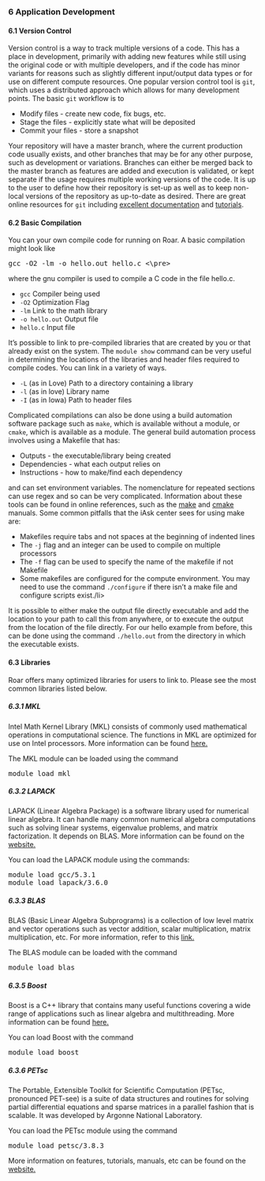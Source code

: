 
<a name="06-00-application-development"></a>  

### 6 Application Development

<a name="06-01-version-control"></a>  

#### 6.1 Version Control

Version control is a way to track multiple versions of a code. This has a place in development, primarily with adding new features while still using the original code or with multiple developers, and if the code has minor variants for reasons such as slightly different input/output data types or for use on different compute resources. One popular version control tool is `git`, which uses a distributed approach which allows for many development points. The basic `git` workflow is to

*   Modify files - create new code, fix bugs, etc.
*   Stage the files - explicitly state what will be deposited
*   Commit your files - store a snapshot

Your repository will have a master branch, where the current production code usually exists, and other branches that may be for any other purpose, such as development or variations. Branches can either be merged back to the master branch as features are added and execution is validated, or kept separate if the usage requires multiple working versions of the code. It is up to the user to define how their repository is set-up as well as to keep non-local versions of the repository as up-to-date as desired. There are great online resources for `git` including [excellent documentation](http://git-scm.com/doc) and [tutorials](http://try.github.io).

<a name="06-02-basic-compilation"></a>  

#### 6.2 Basic Compilation

You can your own compile code for running on Roar. A basic compilation might look like

<pre>gcc -O2 -lm -o hello.out hello.c <\pre></pre>

where the gnu compiler is used to compile a C code in the file hello.c.

*   `gcc` Compiler being used
*   `-O2` Optimization Flag
*   `-lm` Link to the math library
*   `-o hello.out` Output file
*   `hello.c` Input file

It’s possible to link to pre-compiled libraries that are created by you or that already exist on the system. The `module show` command can be very useful in determining the locations of the libraries and header files required to compile codes. You can link in a variety of ways.

*   `-L` (as in Love) Path to a directory containing a library
*   `-l` (as in love) Library name
*   `-I` (as in Iowa) Path to header files

Complicated compilations can also be done using a build automation software package such as `make`, which is available without a module, or `cmake`, which is available as a module. The general build automation process involves using a Makefile that has:

*   Outputs - the executable/library being created
*   Dependencies - what each output relies on
*   Instructions - how to make/find each dependency

and can set environment variables. The nomenclature for repeated sections can use regex and so can be very complicated. Information about these tools can be found in online references, such as the [make](http://gnu.org/software/make/manual/make.html) and [cmake](https://cmake.org/documentation/) manuals. Some common pitfalls that the iAsk center sees for using make are:

*   Makefiles require tabs and not spaces at the beginning of indented lines
*   The `-j` flag and an integer can be used to compile on multiple processors
*   The `-f` flag can be used to specify the name of the makefile if not Makefile
*   Some makefiles are configured for the compute environment. You may need to use the command `./configure` if there isn’t a make file and configure scripts exist./li>

It is possible to either make the output file directly executable and add the location to your path to call this from anywhere, or to execute the output from the location of the file directly. For our hello example from before, this can be done using the command `./hello.out` from the directory in which the executable exists.

<a name="06-03-libraries"></a>  

#### 6.3 Libraries

Roar offers many optimized libraries for users to link to. Please see the most common libraries listed below.  

##### <span class="titlemark">6.3.1</span> <a id="x1-400006.3.1"></a>MKL

Intel Math Kernel Library (MKL) consists of commonly used mathematical operations in computational science. The functions in MKL are optimized for use on Intel processors. More information can be found [here.](https://software.intel.com/en-us/mkl)  

The MKL module can be loaded using the command

<pre>module load mkl</pre>

##### <span class="titlemark">6.3.2</span> <a id="x1-410006.3.2"></a>LAPACK

LAPACK (Linear Algebra Package) is a software library used for numerical linear algebra. It can handle many common numerical algebra computations such as solving linear systems, eigenvalue problems, and matrix factorization. It depends on BLAS. More information can be found on the [website.](http://www.netlib.org/lapack/)  

You can load the LAPACK module using the commands:

<pre>module load gcc/5.3.1
module load lapack/3.6.0
</pre>

##### <span class="titlemark">6.3.3</span> <a id="x1-420006.3.3"></a>BLAS

BLAS (Basic Linear Algebra Subprograms) is a collection of low level matrix and vector operations such as vector addition, scalar multiplication, matrix multiplication, etc. For more information, refer to this [link.](http://www.netlib.org/blas/)  

The BLAS module can be loaded with the command

<pre>module load blas</pre>

##### <span class="titlemark">6.3.5</span> <a id="x1-440006.3.5"></a>Boost

Boost is a C++ library that contains many useful functions covering a wide range of applications such as linear algebra and multithreading. More information can be found [here.](http://www.boost.org/)

You can load Boost with the command

<pre>module load boost</pre>

##### <span class="titlemark">6.3.6</span> <a id="x1-450006.3.6"></a>PETsc

The Portable, Extensible Toolkit for Scientific Computation (PETsc, pronounced PET-see) is a suite of data structures and routines for solving partial differential equations and sparse matrices in a parallel fashion that is scalable. It was developed by Argonne National Laboratory.  

You can load the PETsc module using the command

<pre>module load petsc/3.8.3</pre>

More information on features, tutorials, manuals, etc can be found on the [website.](http://www.mcs.anl.gov/petsc/)
